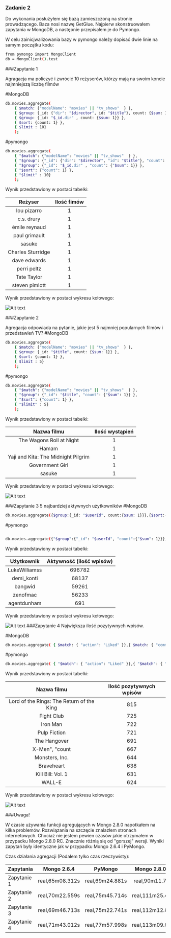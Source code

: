 ### Zadanie 2
Do wykonania posłużyłem się bazą zamieszczoną na stronie prowadzącego. Baza nosi nazwę GetGlue. Najpierw skonstruowałem zapytania w MongoDB, a następnie przepisałem je do Pymongo.

W celu zainicjwalizowania bazy w pymongo należy dopisać dwie linie na samym początku kodu:

```sh
from pymongo import MongoClient
db = MongoClient().test
```
###Zapytanie 1

Agragacja ma policzyć i zwrócić 10 reżyserów, którzy mają na swoim koncie najmniejszą liczbę filmów

#MongoDB
```sh
db.movies.aggregate(
    { $match: {"modelName": "movies" || "tv_shows"  } },
    { $group: {_id: {"dir": "$director", id: "$title"}, count: {$sum: 1}} },
    { $group: {_id: "$_id.dir" , count: {$sum: 1}} },
    { $sort: {count: 1} },
    { $limit : 10}
    );
```

#pymongo
```sh
db.movies.aggregate(
    { "$match": {"modelName": "movies" || "tv_shows"  } },
    { "$group": {"_id": {"dir": "$director", "id": "$title"}, "count": {"$sum": 1}} },
    { "$group": {"_id": "$_id.dir" , "count": {"$sum": 1}} },
    { "$sort": {"count": 1} },
    { "$limit" : 10}
    );
```
Wynik przedstawiony w postaci tabelki:

|      Reżyser      | Ilość fimów |
|:-----------------:|:-----------:|
| lou pizarro       |      1      |
| c.s. drury        |      1      |
| émile reynaud     |      1      |
| paul grimault     |      1      |
| sasuke            |      1      |
| Charles Sturridge |      1      |
| dave edwards      |      1      |
| perri peltz       |      1      |
| Tate Taylor       |      1      |
| steven pimlott    |      1      |

Wynik przedstawiony w postaci wykresu kołowego:

![Alt text](https://raw.githubusercontent.com/adrozdowski/NoSQL/master/Images/Zadanie2Zapytanie1.jpg)

  


###Zapytanie 2


Agregacja odpowiada na pytanie, jakie jest 5 najmniej popularnych filmów i przedstawień TV?
#MongoDB
```sh
db.movies.aggregate(
    { $match: {"modelName": "movies" || "tv_shows"  } },
    { $group: {_id: "$title", count: {$sum: 1}} },
    { $sort: {count: 1} },
    { $limit : 5}
    );	
  ```  
#pymongo
```sh
db.movies.aggregate(
    { "$match": {"modelName": "movies" || "tv_shows"  } },
    { "$group": {"_id": "$title", "count": {"$sum": 1}} },
    { "$sort": {"count": 1} },
    { "$limit" : 5}
    );	
```
Wynik przedstawiony w postaci tabelki:

|             Nazwa filmu             | Ilość wystąpień |
|:-----------------------------------:|:---------------:|
| The Wagons Roll at Night            |        1        |
| Hamam                               |        1        |
| Yaji and Kita: The Midnight Pilgrim |        1        |
| Government Girl                     |        1        |
| sasuke                              |        1        |

Wynik przedstawiony w postaci wykresu kołowego:

![Alt text](https://raw.githubusercontent.com/adrozdowski/NoSQL/master/Images/Zadanie2Zapytanie2.jpg)

###Zapytanie 3
5 najbardziej aktywnych użytkowników
#MongoDB
```sh
db.movies.aggregate({$group:{_id: "$userId", count:{$sum: 1}}},{$sort:{count: -1}},{$limit: 5});
```
#pymongo
```sh

db.movies.aggregate({"$group":{"_id": "$userId", "count":{"$sum": 1}}},{"$sort":{"count": -1}},{"$limit": 5});
```
Wynik przedstawiony w postaci tabelki:

|   Użytkownik  | Aktywność (ilość wpisów) |
|:-------------:|:------------------------:|
| LukeWilliamss |          696782          |
|   demi_konti  |           68137          |
|    bangwid    |           59261          |
|    zenofmac   |           56233          |
|  agentdunham  |            691           |

Wynik przedstawiony w postaci wykresu kołowego:

![Alt text](https://raw.githubusercontent.com/adrozdowski/NoSQL/master/Images/Zadanie2Zapytanie3.jpg)
###Zapytanie 4
Największa ilość pozytywnych wpisów.

#MongoDB
```sh
db.movies.aggregate( { $match: { "action": "Liked" }},{ $match: { "comment": {$ne: ""} } }, { $group: { _id: "$title", count: {$sum: 1} } }, { $sort: { count: -1 } }, { $limit: 10 } );

```
#pymongo
```sh
db.movies.aggregate( { "$match": { "action": "Liked" }},{ "$match": { "comment": {"$ne": ""} } }, { "$group": { "_id": "$title", "count": {"$sum": 1} } }, { "$sort": { "count": -1 } }, { "$limit": 10 } );

```

Wynik przedstawiony w postaci tabelki:

|                Nazwa filmu                | Ilość pozytywnych wpisów |
|:-----------------------------------------:|:------------------------:|
| Lord of the Rings: The Return of the King |            815           |
|                 Fight Club                |            725           |
|                  Iron Man                 |            722           |
|                Pulp Fiction               |            721           |
|                The Hangover               |            691           |
|               X-Men", "count              |            667           |
|               Monsters, Inc.              |            644           |
|                 Braveheart                |            638           |
|             Kill Bill: Vol. 1             |            631           |
|                   WALL-E                  |            624           |

Wynik przedstawiony w postaci wykresu kołowego:

![Alt text](https://raw.githubusercontent.com/adrozdowski/NoSQL/master/Images/Zadanie2Zapytanie4.jpg)

###Uwaga! 

W czasie używania funkcji agregujących w Mongo 2.8.0 napotkałem na kilka problemów. Rozwiązania na szczęcie znalazłem stronach internetowych. Chociaż nie jestem pewien czasów jakie otrzymałem w przypadku Mongo 2.8.0 RC. Znacznie róźnią się od "gorszej" wersji. Wyniki zapytań były identyczne jak w przypadku Mongo 2.6.4 i PyMongo.

Czas działania agregacji (Podałem tylko czas rzeczywisty):

| Zapytania   |   Mongo 2.6.4   |     PyMongo     |  Mongo 2.8.0 RC  |
|-------------|:---------------:|:---------------:|:----------------:|
| Zapytanie 1 | real,65m08.312s | real,69m24.881s | real,90m11.756s  |
| Zapytanie 2 | real,70m22.559s | real,75m45.714s | real,111m25.483s |
| Zapytanie 3 | real,69m46.713s | real,75m22.741s | real,112m12.649s |
| Zapytanie 4 | real,71m43.012s | real,77m57.998s | real,113m09.652s |





